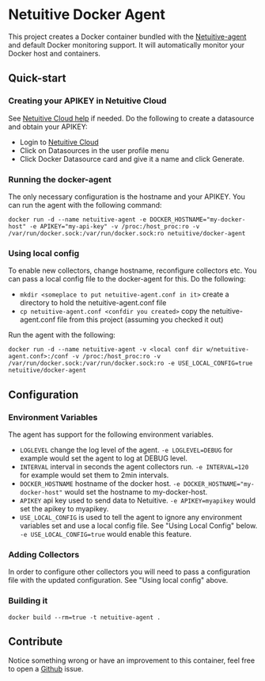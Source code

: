 # Netuitive Docker Agent
This project creates a Docker container bundled with the [Netuitive-agent](https://github.com/Netuitive/Diamond) and default Docker monitoring support.  It will automatically monitor your Docker host and containers.

## Quick-start

### Creating your APIKEY in Netuitive Cloud
See [Netuitive Cloud help](https://help.netuitive.com/Content/GettingStarted/Datasources/netuitive_integration_docker.htm?Highlight=docker) if needed.  Do the following to create a datasource and obtain your APIKEY: 
* Login to [Netuitive Cloud](https://app.netuitive.com) 
* Click on Datasources in the user profile menu
* Click Docker Datasource card and give it a name and click Generate. 

### Running the docker-agent
The only necessary configuration is the hostname and your APIKEY.  You can run the agent with the following command: 
```
docker run -d --name netuitive-agent -e DOCKER_HOSTNAME="my-docker-host" -e APIKEY="my-api-key" -v /proc:/host_proc:ro -v /var/run/docker.sock:/var/run/docker.sock:ro netuitive/docker-agent
```
### Using local config
To enable new collectors, change hostname, reconfigure collectors etc.  You can pass a local config file to the docker-agent for this.  Do the following: 
* `mkdir <someplace to put netuitive-agent.conf in it>` create a directory to hold the netuitive-agent.conf file
* `cp netuitive-agent.conf <confdir you created>` copy the netuitive-agent.conf file from this project (assuming you checked it out) 

Run the agent with the following: 
```
docker run -d --name netuitive-agent -v <local conf dir w/netuitive-agent.conf>:/conf -v /proc:/host_proc:ro -v /var/run/docker.sock:/var/run/docker.sock:ro -e USE_LOCAL_CONFIG=true netuitive/docker-agent
```

## Configuration

### Environment Variables

The agent has support for the following environment variables.

* `LOGLEVEL` change the log level of the agent.  `-e LOGLEVEL=DEBUG` for example would set the agent to log at DEBUG level.
* `INTERVAL` interval in seconds the agent collectors run.  `-e INTERVAL=120` for example would set them to 2min intervals.  
* `DOCKER_HOSTNAME` hostname of the docker host.  `-e DOCKER_HOSTNAME="my-docker-host"` would set the hostname to my-docker-host.
* `APIKEY` api key used to send data to Netuitive. `-e APIKEY=myapikey` would set the apikey to myapikey.
* `USE_LOCAL_CONFIG` is used to tell the agent to ignore any environment variables set and use a local config file.  See "Using Local Config" below. `-e USE_LOCAL_CONFIG=true` would enable this feature.  

### Adding Collectors
In order to configure other collectors you will need to pass a configuration file with the updated configuration.  See "Using local config" above. 


### Building it

`docker build --rm=true -t netuitive-agent .`

Contribute
-----
Notice something wrong or have an improvement to this container, feel free to open a [Github](https://github.com/Netuitive/docker-agent/issues) issue.
